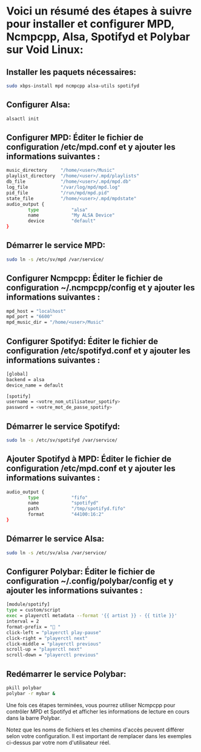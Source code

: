 # Voici un résumé des étapes à suivre pour installer et configurer MPD, Ncmpcpp, Alsa, Spotifyd et Polybar sur Void Linux:
## Installer les paquets nécessaires:
```bash
sudo xbps-install mpd ncmpcpp alsa-utils spotifyd
```
## Configurer Alsa:
```bash
alsactl init
```
## Configurer MPD: Éditer le fichier de configuration /etc/mpd.conf et y ajouter les informations suivantes :
```bash
music_directory     "/home/<user>/Music"
playlist_directory  "/home/<user>/.mpd/playlists"
db_file             "/home/<user>/.mpd/mpd.db"
log_file            "/var/log/mpd/mpd.log"
pid_file            "/run/mpd/mpd.pid"
state_file          "/home/<user>/.mpd/mpdstate"
audio_output {
        type            "alsa"
        name            "My ALSA Device"
        device          "default"
}
```
## Démarrer le service MPD:
```bash
sudo ln -s /etc/sv/mpd /var/service/
```
## Configurer Ncmpcpp: Éditer le fichier de configuration ~/.ncmpcpp/config et y ajouter les informations suivantes :
```bash
mpd_host = "localhost"
mpd_port = "6600"
mpd_music_dir = "/home/<user>/Music"
```
## Configurer Spotifyd: Éditer le fichier de configuration /etc/spotifyd.conf et y ajouter les informations suivantes :
```bash
[global]
backend = alsa
device_name = default

[spotify]
username = <votre_nom_utilisateur_spotify>
password = <votre_mot_de_passe_spotify>
```
## Démarrer le service Spotifyd:
```bash
sudo ln -s /etc/sv/spotifyd /var/service/
```
## Ajouter Spotifyd à MPD: Éditer le fichier de configuration /etc/mpd.conf et y ajouter les informations suivantes :
```bash
audio_output {
        type            "fifo"
        name            "spotifyd"
        path            "/tmp/spotifyd.fifo"
        format          "44100:16:2"
}
```
## Démarrer le service Alsa:
```bash
sudo ln -s /etc/sv/alsa /var/service/
```
## Configurer Polybar: Éditer le fichier de configuration ~/.config/polybar/config et y ajouter les informations suivantes :
```bash
[module/spotify]
type = custom/script
exec = playerctl metadata --format '{{ artist }} - {{ title }}'
interval = 2
format-prefix = " "
click-left = "playerctl play-pause"
click-right = "playerctl next"
click-middle = "playerctl previous"
scroll-up = "playerctl next"
scroll-down = "playerctl previous"
```
## Redémarrer le service Polybar:
```bash
pkill polybar
polybar -r mybar &
```

Une fois ces étapes terminées, vous pourrez utiliser Ncmpcpp pour contrôler MPD et Spotifyd et afficher les informations de lecture en cours dans la barre Polybar.

Notez que les noms de fichiers et les chemins d'accès peuvent différer selon votre configuration. 
Il est important de remplacer <user> dans les exemples ci-dessus par votre nom d'utilisateur réel.
